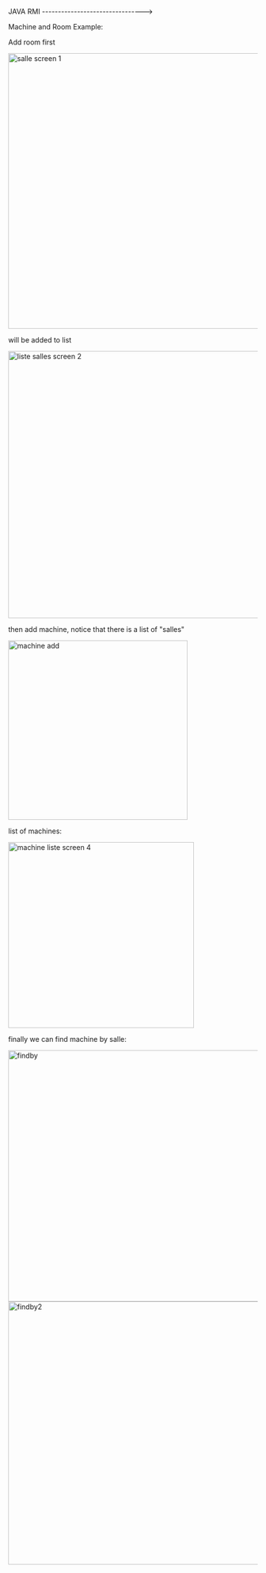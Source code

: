 JAVA RMI -------------------------------->

Machine and Room Example:

Add room first


<img width="556" alt="salle screen 1" src="https://github.com/youssefelyou/JavaRmi/assets/79792251/18b7be71-82aa-4162-b550-1ff855cd4487">


will be added to list


<img width="539" alt="liste salles screen 2" src="https://github.com/youssefelyou/JavaRmi/assets/79792251/59df49fe-9c60-4a63-a271-0baeb602ddb6">



then add machine, notice that there is a list of "salles"

<img width="362" alt="machine add" src="https://github.com/youssefelyou/JavaRmi/assets/79792251/8df93352-9b20-464f-9c40-f7a8a9851486">


list of machines:

<img width="375" alt="machine liste screen 4" src="https://github.com/youssefelyou/JavaRmi/assets/79792251/8a5cf425-0fc4-44d9-aad6-be1871102a33">



finally we can find machine by salle:

<img width="507" alt="findby" src="https://github.com/youssefelyou/JavaRmi/assets/79792251/6ad03441-d9c7-4492-b263-61ed94cb43f9">



<img width="531" alt="findby2" src="https://github.com/youssefelyou/JavaRmi/assets/79792251/d94bf7a2-b6a0-4f0f-b45a-6402399364bd">






